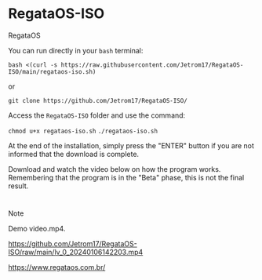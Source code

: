 # RegataOS-ISO
RegataOS

You can run directly in your `bash` terminal:

```
bash <(curl -s https://raw.githubusercontent.com/Jetrom17/RegataOS-ISO/main/regataos-iso.sh)
```

or

```
git clone https://github.com/Jetrom17/RegataOS-ISO/
```
Access the `RegataOS-ISO` folder and use the command:

`chmod u+x regataos-iso.sh`
`./regataos-iso.sh`

At the end of the installation, simply press the "ENTER" button if you are not informed that the download is complete.

Download and watch the video below on how the program works. Remembering that the program is in the "Beta" phase, this is not the final result.
#

> [!NOTE]
> 
> Demo video.mp4.
> 
> https://github.com/Jetrom17/RegataOS-ISO/raw/main/lv_0_20240106142203.mp4
> 
> https://www.regataos.com.br/
